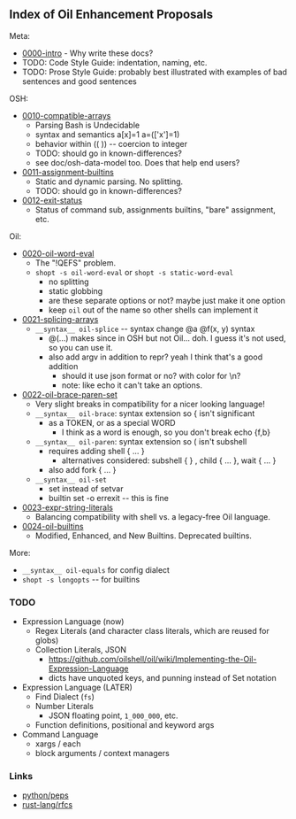 Index of Oil Enhancement Proposals
----------------------------------

Meta:

- [0000-intro](0000-intro.md) - Why write these docs?
- TODO: Code Style Guide: indentation, naming, etc.
- TODO: Prose Style Guide: probably best illustrated with examples of bad
  sentences and good sentences

OSH:

- [0010-compatible-arrays](0010-compatible-arrays.md)
  - Parsing Bash is Undecidable
  - syntax and semantics a[x]=1  a=(['x']=1)  
  - behavior within (( )) -- coercion to integer
  - TODO: should go in known-differences?
  - see doc/osh-data-model too.  Does that help end users?
- [0011-assignment-builtins](0011-assignment-builtins.md)
  - Static and dynamic parsing.  No splitting.
  - TODO: should go in known-differences?
- [0012-exit-status](0012-exit-status.md)
   - Status of command sub, assignments builtins, "bare" assignment, etc.

Oil:

- [0020-oil-word-eval](0020-oil-word-eval.md)
  - The "!QEFS" problem.
  - `shopt -s oil-word-eval` or `shopt -s static-word-eval`
    - no splitting
    - static globbing
    - are these separate options or not?  maybe just make it one option
    - keep `oil` out of the name so other shells can implement it
- [0021-splicing-arrays](0021-splicing-arrays.md)
  - `__syntax__ oil-splice` -- syntax change @a @f(x, y) syntax
    - @(...) makes since in OSH but not Oil... doh.  I guess it's not used, so you
      can use it.
    - also add argv in addition to repr?  yeah I think that's a good addition
      - should it use json format or no?  with color for \n?
      - note: like echo it can't take an options.
- [0022-oil-brace-paren-set](0022-oil-brace-paren-set.md)
  - Very slight breaks in compatibility for a nicer looking language!
  - `__syntax__ oil-brace`: syntax extension so { isn't significant
    - as a TOKEN, or as a special WORD
      - I think as a word is enough, so you don't break echo {f,b}
  - `__syntax__ oil-paren`: syntax extension so ( isn't subshell
    - requires adding shell { ... }
      - alternatives considered: subshell { }  , child { ... }, wait { ... }
    - also add fork { ... }
  - `__syntax__ oil-set`
    - set instead of setvar
    - builtin set -o errexit -- this is fine
- [0023-expr-string-literals](0023-expr-string-literals.md)
  - Balancing compatibility with shell vs. a legacy-free Oil language.
- [0024-oil-builtins](0024-oil-builtins.md)
  - Modified, Enhanced, and New Builtins.  Deprecated builtins.

More:

- `__syntax__ oil-equals` for config dialect
- `shopt -s longopts` -- for builtins


### TODO

- Expression Language (now)
  - Regex Literals (and character class literals, which are reused for globs)
  - Collection Literals, JSON
    - <https://github.com/oilshell/oil/wiki/Implementing-the-Oil-Expression-Language>
    - dicts have unquoted keys, and punning instead of Set notation
- Expression Language (LATER)
  - Find Dialect (`fs`)
  - Number Literals
    - JSON floating point, `1_000_000`, etc.
  - Function definitions, positional and keyword args
- Command Language
  - xargs / each
  - block arguments / context managers

### Links

- [python/peps](https://github.com/python/peps)
- [rust-lang/rfcs](https://github.com/rust-lang/rfcs/tree/master/text)

